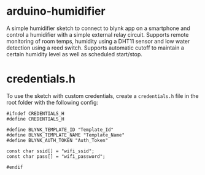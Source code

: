 # arduino-humidifier
A simple humidifier sketch to connect to blynk app on a smartphone and control a humidifier with a simple external relay circuit. Supports remote monitoring of room temps, humidity using a DHT11 sensor and low water detection using a reed switch. Supports automatic cutoff to maintain a certain humidity level as well as scheduled start/stop.

# credentials.h
To use the sketch with custom credentials, create a `credentials.h` file in the root folder with the following config:

```
#ifndef CREDENTIALS_H
#define CREDENTIALS_H

#define BLYNK_TEMPLATE_ID "Template_Id"
#define BLYNK_TEMPLATE_NAME "Template_Name"
#define BLYNK_AUTH_TOKEN "Auth_Token"

const char ssid[] = "wifi_ssid";
const char pass[] = "wifi_password";

#endif
```
